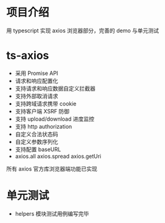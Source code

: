 # 项目介绍
用 typescript 实现 axios 浏览器部分，完善的 demo 与单元测试

# ts-axios
- 采用 Promise API
- 请求和响应配置化
- 支持请求和响应数据自定义拦截器
- 支持外部取消请求
- 支持跨域请求携带 cookie
- 支持客户端 XSRF 防御
- 支持 upload/download 进度监控
- 支持 http authorization
- 自定义合法状态码
- 自定义参数序列化
- 支持配置 baseURL
- axios.all axios.spread axios.getUri

所有 axios 官方库浏览器端功能已实现

# 单元测试
- helpers 模块测试用例编写完毕
